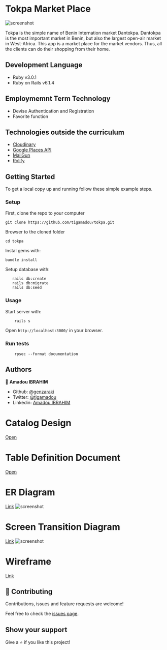 # Tokpa Market Place

![screenshot](./docs/screenshot.png)

Tokpa is the simple name of Benin Internation market Dantokpa. Dantokpa is the most important market in Benin, but also the largest open-air market in West-Africa. This app is a market place for the market vendors. Thus, all the clients can do their shopping from their home.								

## Development Language

- Ruby v3.0.1
- Ruby on Rails v6.1.4

## Employmemnt Term Technology

* Devise Authentication and Registration 
* Favorite function

## Technologies outside the curriculum

* [Cloudinary](https://cloudinary.com/)
* [Google Places API](https://developers.google.com/maps)
* [MailGun](https://www.mailgun.com/)
* [Rolify](https://github.com/RolifyCommunity/rolify)
<!-- * Fedapay Api -->

## Getting Started

To get a local copy up and running follow these simple example steps.

### Setup
First, clone the repo to your computer

```
git clone https://github.com/tigamadou/tokpa.git
```

Browser to the cloned folder
```
cd tokpa
```

Instal gems with:

```
bundle install
```

Setup database with:

```
   rails db:create
   rails db:migrate
   rails db:seed
```



### Usage

Start server with:

```
    rails s
```

Open `http://localhost:3000/` in your browser.

### Run tests

```
    rpsec --format documentation
```

## Authors

👤 **Amadou IBRAHIM**

- Github: [@genzaraki](https://github.com/genzaraki)
- Twitter: [@tigamadou](https://twitter.com/tigamadou)
- Linkedin: [Amadou IBRAHIM](https://www.linkedin.com/in/amadou-ibrahim-75769167/)

# Catalog Design
[Open](https://docs.google.com/spreadsheets/d/1sqn2IHJHJKDtysmFbLYswhaGLYV8n2CsyXn3S6_0zJE/edit?usp=sharing)

# Table Definition Document
[Open](https://docs.google.com/spreadsheets/d/1sqn2IHJHJKDtysmFbLYswhaGLYV8n2CsyXn3S6_0zJE/edit?usp=sharing)

# ER Diagram
[Link](https://cacoo.com/diagrams/NQ8D4KQbBWfkshsQ/9C233)
![screenshot](https://cacoo.com/diagrams/NQ8D4KQbBWfkshsQ-9C233.png)

# Screen Transition Diagram
[Link](https://cacoo.com/diagrams/dNPQfhqXfCwFS7lW/66C96)
![screenshot](https://cacoo.com/diagrams/dNPQfhqXfCwFS7lW-66C96.png)

# Wireframe
[Link](https://cacoo.com/diagrams/A60r1IsRMjq2daYo/B8F1B)


## 🤝 Contributing

Contributions, issues and feature requests are welcome!

Feel free to check the [issues page](https://github.com/tigamadou/hrt/issues).

## Show your support

Give a ⭐️ if you like this project!



